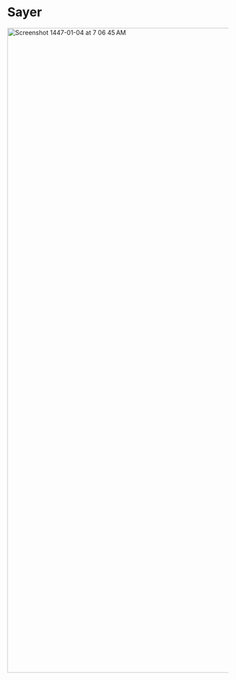 # Sayer 


<img width="1470" alt="Screenshot 1447-01-04 at 7 06 45 AM" src="https://github.com/user-attachments/assets/c5fa983e-7958-499b-b635-27ff13294f9f" />
